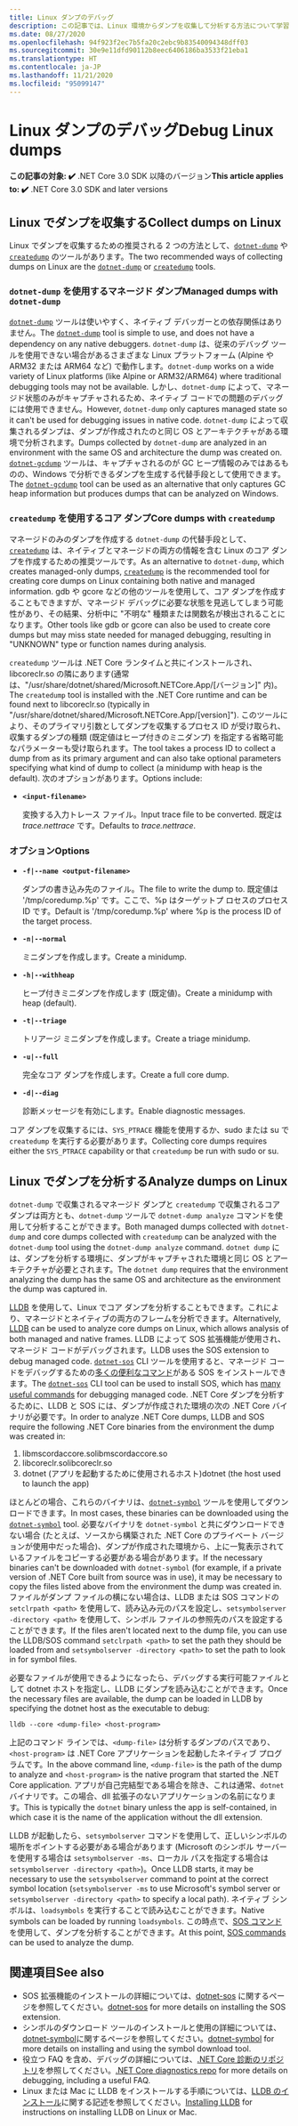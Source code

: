 ```yaml
---
title: Linux ダンプのデバッグ
description: この記事では、Linux 環境からダンプを収集して分析する方法について学習します。
ms.date: 08/27/2020
ms.openlocfilehash: 94f923f2ec7b5fa20c2ebc9b83540094348dff03
ms.sourcegitcommit: 30e9e11dfd90112b8eec6406186ba3533f21eba1
ms.translationtype: HT
ms.contentlocale: ja-JP
ms.lasthandoff: 11/21/2020
ms.locfileid: "95099147"
---
```

# <a name="debug-linux-dumps"></a><span data-ttu-id="9bf18-103">Linux ダンプのデバッグ</span><span class="sxs-lookup"><span data-stu-id="9bf18-103">Debug Linux dumps</span></span>

<span data-ttu-id="9bf18-104">**この記事の対象: ✔️** .NET Core 3.0 SDK 以降のバージョン</span><span class="sxs-lookup"><span data-stu-id="9bf18-104">**This article applies to: ✔️** .NET Core 3.0 SDK and later versions</span></span>

## <a name="collect-dumps-on-linux"></a><span data-ttu-id="9bf18-105">Linux でダンプを収集する</span><span class="sxs-lookup"><span data-stu-id="9bf18-105">Collect dumps on Linux</span></span>

<span data-ttu-id="9bf18-106">Linux でダンプを収集するための推奨される 2 つの方法として、[`dotnet-dump`](dotnet-dump.md) や [`createdump`](https://github.com/dotnet/runtime/blob/master/docs/design/coreclr/botr/xplat-minidump-generation.md) のツールがあります。</span><span class="sxs-lookup"><span data-stu-id="9bf18-106">The two recommended ways of collecting dumps on Linux are the [`dotnet-dump`](dotnet-dump.md) or [`createdump`](https://github.com/dotnet/runtime/blob/master/docs/design/coreclr/botr/xplat-minidump-generation.md) tools.</span></span>

### <a name="managed-dumps-with-dotnet-dump"></a><span data-ttu-id="9bf18-107">`dotnet-dump` を使用するマネージド ダンプ</span><span class="sxs-lookup"><span data-stu-id="9bf18-107">Managed dumps with `dotnet-dump`</span></span>

<span data-ttu-id="9bf18-108">[`dotnet-dump`](dotnet-dump.md) ツールは使いやすく、ネイティブ デバッガーとの依存関係はありません。</span><span class="sxs-lookup"><span data-stu-id="9bf18-108">The [`dotnet-dump`](dotnet-dump.md) tool is simple to use, and does not have a dependency on any native debuggers.</span></span> <span data-ttu-id="9bf18-109">`dotnet-dump` は、従来のデバッグ ツールを使用できない場合があるさまざまな Linux プラットフォーム (Alpine や ARM32 または ARM64 など) で動作します。</span><span class="sxs-lookup"><span data-stu-id="9bf18-109">`dotnet-dump` works on a wide variety of Linux platforms (like Alpine or ARM32/ARM64) where traditional debugging tools may not be available.</span></span> <span data-ttu-id="9bf18-110">しかし、`dotnet-dump` によって、マネージド状態のみがキャプチャされるため、ネイティブ コードでの問題のデバッグには使用できません。</span><span class="sxs-lookup"><span data-stu-id="9bf18-110">However, `dotnet-dump` only captures managed state so it can't be used for debugging issues in native code.</span></span> <span data-ttu-id="9bf18-111">`dotnet-dump` によって収集されるダンプは、ダンプが作成されたのと同じ OS とアーキテクチャがある環境で分析されます。</span><span class="sxs-lookup"><span data-stu-id="9bf18-111">Dumps collected by `dotnet-dump` are analyzed in an environment with the same OS and architecture the dump was created on.</span></span> <span data-ttu-id="9bf18-112">[`dotnet-gcdump`](dotnet-gcdump.md) ツールは、キャプチャされるのが GC ヒープ情報のみではあるものの、Windows で分析できるダンプを生成する代替手段として使用できます。</span><span class="sxs-lookup"><span data-stu-id="9bf18-112">The [`dotnet-gcdump`](dotnet-gcdump.md) tool can be used as an alternative that only captures GC heap information but produces dumps that can be analyzed on Windows.</span></span>

### <a name="core-dumps-with-createdump"></a><span data-ttu-id="9bf18-113">`createdump` を使用するコア ダンプ</span><span class="sxs-lookup"><span data-stu-id="9bf18-113">Core dumps with `createdump`</span></span>

<span data-ttu-id="9bf18-114">マネージドのみのダンプを作成する `dotnet-dump` の代替手段として、[`createdump`](https://github.com/dotnet/runtime/blob/master/docs/design/coreclr/botr/xplat-minidump-generation.md) は、ネイティブとマネージドの両方の情報を含む Linux のコア ダンプを作成するための推奨ツールです。</span><span class="sxs-lookup"><span data-stu-id="9bf18-114">As an alternative to `dotnet-dump`, which creates managed-only dumps, [`createdump`](https://github.com/dotnet/runtime/blob/master/docs/design/coreclr/botr/xplat-minidump-generation.md) is the recommended tool for creating core dumps on Linux containing both native and managed information.</span></span> <span data-ttu-id="9bf18-115">gdb や gcore などの他のツールを使用して、コア ダンプを作成することもできますが、マネージド デバッグに必要な状態を見逃してしまう可能性があり、その結果、分析中に "不明な" 種類または関数名が検出されることになります。</span><span class="sxs-lookup"><span data-stu-id="9bf18-115">Other tools like gdb or gcore can also be used to create core dumps but may miss state needed for managed debugging, resulting in "UNKNOWN" type or function names during analysis.</span></span>

<span data-ttu-id="9bf18-116">`createdump` ツールは .NET Core ランタイムと共にインストールされ、libcoreclr.so の隣にあります(通常は、"/usr/share/dotnet/shared/Microsoft.NETCore.App/[バージョン]" 内)。</span><span class="sxs-lookup"><span data-stu-id="9bf18-116">The `createdump` tool is installed with the .NET Core runtime and can be found next to libcoreclr.so (typically in "/usr/share/dotnet/shared/Microsoft.NETCore.App/[version]").</span></span> <span data-ttu-id="9bf18-117">このツールにより、そのプライマリ引数としてダンプを収集するプロセス ID が受け取られ、収集するダンプの種類 (既定値はヒープ付きのミニダンプ) を指定する省略可能なパラメーターも受け取られます。</span><span class="sxs-lookup"><span data-stu-id="9bf18-117">The tool takes a process ID to collect a dump from as its primary argument and can also take optional parameters specifying what kind of dump to collect (a minidump with heap is the default).</span></span> <span data-ttu-id="9bf18-118">次のオプションがあります。</span><span class="sxs-lookup"><span data-stu-id="9bf18-118">Options include:</span></span>

- **`<input-filename>`**

  <span data-ttu-id="9bf18-119">変換する入力トレース ファイル。</span><span class="sxs-lookup"><span data-stu-id="9bf18-119">Input trace file to be converted.</span></span> <span data-ttu-id="9bf18-120">既定は *trace.nettrace* です。</span><span class="sxs-lookup"><span data-stu-id="9bf18-120">Defaults to *trace.nettrace*.</span></span>

### <a name="options"></a><span data-ttu-id="9bf18-121">オプション</span><span class="sxs-lookup"><span data-stu-id="9bf18-121">Options</span></span>

- **`-f|--name <output-filename>`**

  <span data-ttu-id="9bf18-122">ダンプの書き込み先のファイル。</span><span class="sxs-lookup"><span data-stu-id="9bf18-122">The file to write the dump to.</span></span> <span data-ttu-id="9bf18-123">既定値は '/tmp/coredump.%p' です。ここで、%p はターゲットプ ロセスのプロセス ID です。</span><span class="sxs-lookup"><span data-stu-id="9bf18-123">Default is '/tmp/coredump.%p' where %p is the process ID of the target process.</span></span>

- **`-n|--normal`**

  <span data-ttu-id="9bf18-124">ミニダンプを作成します。</span><span class="sxs-lookup"><span data-stu-id="9bf18-124">Create a minidump.</span></span>

- **`-h|--withheap`**

  <span data-ttu-id="9bf18-125">ヒープ付きミニダンプを作成します (既定値)。</span><span class="sxs-lookup"><span data-stu-id="9bf18-125">Create a minidump with heap (default).</span></span>

- **`-t|--triage`**

  <span data-ttu-id="9bf18-126">トリアージ ミニダンプを作成します。</span><span class="sxs-lookup"><span data-stu-id="9bf18-126">Create a triage minidump.</span></span>

- **`-u|--full`**

  <span data-ttu-id="9bf18-127">完全なコア ダンプを作成します。</span><span class="sxs-lookup"><span data-stu-id="9bf18-127">Create a full core dump.</span></span>

- **`-d|--diag`**

  <span data-ttu-id="9bf18-128">診断メッセージを有効にします。</span><span class="sxs-lookup"><span data-stu-id="9bf18-128">Enable diagnostic messages.</span></span>

<span data-ttu-id="9bf18-129">コア ダンプを収集するには、`SYS_PTRACE` 機能を使用するか、sudo または su で `createdump` を実行する必要があります。</span><span class="sxs-lookup"><span data-stu-id="9bf18-129">Collecting core dumps requires either the `SYS_PTRACE` capability or that `createdump` be run with sudo or su.</span></span>

## <a name="analyze-dumps-on-linux"></a><span data-ttu-id="9bf18-130">Linux でダンプを分析する</span><span class="sxs-lookup"><span data-stu-id="9bf18-130">Analyze dumps on Linux</span></span>

<span data-ttu-id="9bf18-131">`dotnet-dump` で収集されるマネージド ダンプと `createdump` で収集されるコア ダンプは両方とも、`dotnet-dump` ツールで `dotnet-dump analyze` コマンドを使用して分析することができます。</span><span class="sxs-lookup"><span data-stu-id="9bf18-131">Both managed dumps collected with `dotnet-dump` and core dumps collected with `createdump` can be analyzed with the `dotnet-dump` tool using the `dotnet-dump analyze` command.</span></span> <span data-ttu-id="9bf18-132">`dotnet dump` には、ダンプを分析する環境に、ダンプがキャプチャされた環境と同じ OS とアーキテクチャが必要とされます。</span><span class="sxs-lookup"><span data-stu-id="9bf18-132">The `dotnet dump` requires that the environment analyzing the dump has the same OS and architecture as the environment the dump was captured in.</span></span>

<span data-ttu-id="9bf18-133">[LLDB](https://lldb.llvm.org/) を使用して、Linux でコア ダンプを分析することもできます。これにより、マネージドとネイティブの両方のフレームを分析できます。</span><span class="sxs-lookup"><span data-stu-id="9bf18-133">Alternatively, [LLDB](https://lldb.llvm.org/) can be used to analyze core dumps on Linux, which allows analysis of both managed and native frames.</span></span> <span data-ttu-id="9bf18-134">LLDB によって SOS 拡張機能が使用され、マネージド コードがデバッグされます。</span><span class="sxs-lookup"><span data-stu-id="9bf18-134">LLDB uses the SOS extension to debug managed code.</span></span> <span data-ttu-id="9bf18-135">[`dotnet-sos`](dotnet-sos.md) CLI ツールを使用すると、マネージド コードをデバッグするための[多くの便利なコマンド](https://github.com/dotnet/diagnostics/blob/master/documentation/sos-debugging-extension.md)がある SOS をインストールできます。</span><span class="sxs-lookup"><span data-stu-id="9bf18-135">The [`dotnet-sos`](dotnet-sos.md) CLI tool can be used to install SOS, which has [many useful commands](https://github.com/dotnet/diagnostics/blob/master/documentation/sos-debugging-extension.md) for debugging managed code.</span></span> <span data-ttu-id="9bf18-136">.NET Core ダンプを分析するために、LLDB と SOS には、ダンプが作成された環境の次の .NET Core バイナリが必要です。</span><span class="sxs-lookup"><span data-stu-id="9bf18-136">In order to analyze .NET Core dumps, LLDB and SOS require the following .NET Core binaries from the environment the dump was created in:</span></span>

1. <span data-ttu-id="9bf18-137">libmscordaccore.so</span><span class="sxs-lookup"><span data-stu-id="9bf18-137">libmscordaccore.so</span></span>
2. <span data-ttu-id="9bf18-138">libcoreclr.so</span><span class="sxs-lookup"><span data-stu-id="9bf18-138">libcoreclr.so</span></span>
3. <span data-ttu-id="9bf18-139">dotnet (アプリを起動するために使用されるホスト)</span><span class="sxs-lookup"><span data-stu-id="9bf18-139">dotnet (the host used to launch the app)</span></span>

<span data-ttu-id="9bf18-140">ほとんどの場合、これらのバイナリは、[`dotnet-symbol`](dotnet-symbol.md) ツールを使用してダウンロードできます。</span><span class="sxs-lookup"><span data-stu-id="9bf18-140">In most cases, these binaries can be downloaded using the [`dotnet-symbol`](dotnet-symbol.md) tool.</span></span> <span data-ttu-id="9bf18-141">必要なバイナリを `dotnet-symbol` と共にダウンロードできない場合 (たとえば、ソースから構築された .NET Core のプライベート バージョンが使用中だった場合)、ダンプが作成された環境から、上に一覧表示されているファイルをコピーする必要がある場合があります。</span><span class="sxs-lookup"><span data-stu-id="9bf18-141">If the necessary binaries can't be downloaded with `dotnet-symbol` (for example, if a private version of .NET Core built from source was in use), it may be necessary to copy the files listed above from the environment the dump was created in.</span></span> <span data-ttu-id="9bf18-142">ファイルがダンプ ファイルの横にない場合は、LLDB または SOS コマンドの `setclrpath <path>` を使用して、読み込み元のパスを設定し、`setsymbolserver -directory <path>` を使用して、シンボル ファイルの参照先のパスを設定することができます。</span><span class="sxs-lookup"><span data-stu-id="9bf18-142">If the files aren't located next to the dump file, you can use the LLDB/SOS command `setclrpath <path>` to set the path they should be loaded from and `setsymbolserver -directory <path>` to set the path to look in for symbol files.</span></span>

<span data-ttu-id="9bf18-143">必要なファイルが使用できるようになったら、デバッグする実行可能ファイルとして dotnet ホストを指定し、LLDB にダンプを読み込むことができます。</span><span class="sxs-lookup"><span data-stu-id="9bf18-143">Once the necessary files are available, the dump can be loaded in LLDB by specifying the dotnet host as the executable to debug:</span></span>

```console
lldb --core <dump-file> <host-program>
```

<span data-ttu-id="9bf18-144">上記のコマンド ラインでは、`<dump-file>` は分析するダンプのパスであり、`<host-program>` は .NET Core アプリケーションを起動したネイティブ プログラムです。</span><span class="sxs-lookup"><span data-stu-id="9bf18-144">In the above command line, `<dump-file>` is the path of the dump to analyze and `<host-program>` is the native program that started the .NET Core application.</span></span> <span data-ttu-id="9bf18-145">アプリが自己完結型である場合を除き、これは通常、`dotnet` バイナリです。この場合、dll 拡張子のないアプリケーションの名前になります。</span><span class="sxs-lookup"><span data-stu-id="9bf18-145">This is typically the `dotnet` binary unless the app is self-contained, in which case it is the name of the application without the dll extension.</span></span>

<span data-ttu-id="9bf18-146">LLDB が起動したら、`setsymbolserver` コマンドを使用して、正しいシンボルの場所をポイントする必要がある場合があります (Microsoft のシンボル サーバーを使用する場合は `setsymbolserver -ms`、ローカル パスを指定する場合は `setsymbolserver -directory <path>`)。</span><span class="sxs-lookup"><span data-stu-id="9bf18-146">Once LLDB starts, it may be necessary to use the `setsymbolserver` command to point at the correct symbol location (`setsymbolserver -ms` to use Microsoft's symbol server or `setsymbolserver -directory <path>` to specify a local path).</span></span> <span data-ttu-id="9bf18-147">ネイティブ シンボルは、`loadsymbols` を実行することで読み込むことができます。</span><span class="sxs-lookup"><span data-stu-id="9bf18-147">Native symbols can be loaded by running `loadsymbols`.</span></span> <span data-ttu-id="9bf18-148">この時点で、[SOS コマンド](https://github.com/dotnet/diagnostics/blob/master/documentation/sos-debugging-extension.md)を使用して、ダンプを分析することができます。</span><span class="sxs-lookup"><span data-stu-id="9bf18-148">At this point, [SOS commands](https://github.com/dotnet/diagnostics/blob/master/documentation/sos-debugging-extension.md) can be used to analyze the dump.</span></span>

## <a name="see-also"></a><span data-ttu-id="9bf18-149">関連項目</span><span class="sxs-lookup"><span data-stu-id="9bf18-149">See also</span></span>

- <span data-ttu-id="9bf18-150">SOS 拡張機能のインストールの詳細については、[dotnet-sos](dotnet-sos.md) に関するページを参照してください。</span><span class="sxs-lookup"><span data-stu-id="9bf18-150">[dotnet-sos](dotnet-sos.md) for more details on installing the SOS extension.</span></span>
- <span data-ttu-id="9bf18-151">シンボルのダウンロード ツールのインストールと使用の詳細については、[dotnet-symbol](dotnet-symbol.md)に関するページを参照してください。</span><span class="sxs-lookup"><span data-stu-id="9bf18-151">[dotnet-symbol](dotnet-symbol.md) for more details on installing and using the symbol download tool.</span></span>
- <span data-ttu-id="9bf18-152">役立つ FAQ を含め、デバッグの詳細については、[.NET Core 診断のリポジトリ](https://github.com/dotnet/diagnostics/blob/master/documentation/)を参照してください。</span><span class="sxs-lookup"><span data-stu-id="9bf18-152">[.NET Core diagnostics repo](https://github.com/dotnet/diagnostics/blob/master/documentation/) for more details on debugging, including a useful FAQ.</span></span>
- <span data-ttu-id="9bf18-153">Linux または Mac に LLDB をインストールする手順については、[LLDB のインストール](https://github.com/dotnet/diagnostics/blob/master/documentation/sos.md#getting-lldb)に関する記述を参照してください。</span><span class="sxs-lookup"><span data-stu-id="9bf18-153">[Installing LLDB](https://github.com/dotnet/diagnostics/blob/master/documentation/sos.md#getting-lldb) for instructions on installing LLDB on Linux or Mac.</span></span>
